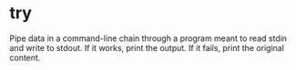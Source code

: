 # try

Pipe data in a command-line chain through a program meant to read stdin and write to stdout. If it works, print the output. If it fails, print the original content.
